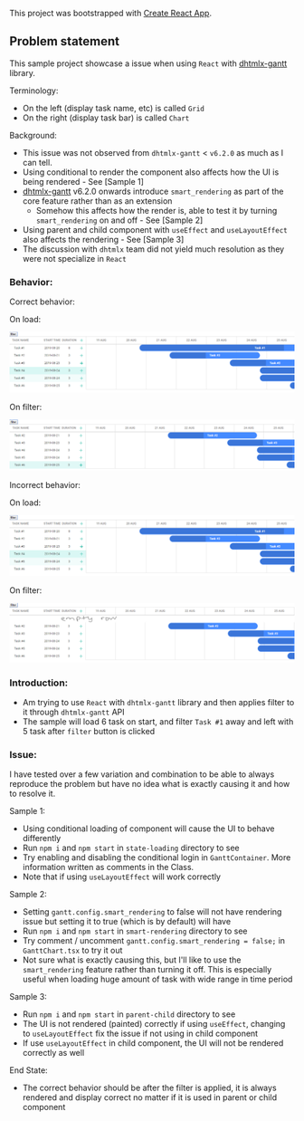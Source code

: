 This project was bootstrapped with [Create React App](https://github.com/facebook/create-react-app).

## Problem statement

This sample project showcase a issue when using `React` with [dhtmlx-gantt](https://dhtmlx.com/docs/products/dhtmlxGantt/) library.

Terminology:

- On the left (display task name, etc) is called `Grid`
- On the right (display task bar) is called `Chart`

Background:

- This issue was not observed from `dhtmlx-gantt` < `v6.2.0` as much as I can tell.
- Using conditional to render the component also affects how the UI is being rendered - See [Sample 1]
- [dhtmlx-gantt](https://dhtmlx.com/blog/dhtmlxgantt-6-2-minor-update-boosting-gantt-chart-performance-zooming-mouse-wheel-much/) v6.2.0 onwards introduce `smart_rendering` as part of the core feature rather than as an extension
  - Somehow this affects how the render is, able to test it by turning `smart_rendering` on and off - See [Sample 2]
- Using parent and child component with `useEffect` and `useLayoutEffect` also affects the rendering - See [Sample 3]
- The discussion with `dhtmlx` team did not yield much resolution as they were not specialize in `React`

### Behavior:

Correct behavior:

On load:

![Load](load.png)

On filter:

![Filter](correct-filter.png)

Incorrect behavior:

On load:

![Load](load.png)

On filter:

![Filter](wrong-filter.png)

### Introduction:

- Am trying to use `React` with `dhtmlx-gantt` library and then applies filter to it through `dhtmlx-gantt` API
- The sample will load 6 task on start, and filter `Task #1` away and left with 5 task after `filter` button is clicked

### Issue:

I have tested over a few variation and combination to be able to always reproduce the problem but have no idea what is exactly causing it and how to resolve it.

Sample 1:

- Using conditional loading of component will cause the UI to behave differently
- Run `npm i` and `npm start` in `state-loading` directory to see
- Try enabling and disabling the conditional login in `GanttContainer`. More information written as comments in the Class.
- Note that if using `useLayoutEffect` will work correctly

Sample 2:

- Setting `gantt.config.smart_rendering` to false will not have rendering issue but setting it to true (which is by default) will have
- Run `npm i` and `npm start` in `smart-rendering` directory to see
- Try comment / uncomment `gantt.config.smart_rendering = false;` in `GanttChart.tsx` to try it out
- Not sure what is exactly causing this, but I'll like to use the `smart_rendering` feature rather than turning it off. This is especially useful when loading huge amount of task with wide range in time period

Sample 3:

- Run `npm i` and `npm start` in `parent-child` directory to see
- The UI is not rendered (painted) correctly if using `useEffect`, changing to `useLayoutEffect` fix the issue if not using in child component
- If use `useLayoutEffect` in child component, the UI will not be rendered correctly as well

End State:

- The correct behavior should be after the filter is applied, it is always rendered and display correct no matter if it is used in parent or child component